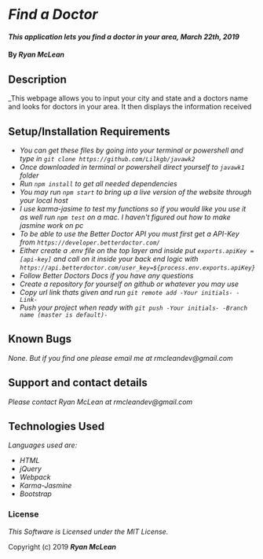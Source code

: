 # _Find a Doctor_

#### _This application lets you find a doctor in your area, March 22th, 2019_

#### By _**Ryan McLean**_

## Description

_This webpage allows you to input your city and state and a doctors name and looks for doctors in your area. It then displays the information received

## Setup/Installation Requirements

* _You can get these files by going into your terminal or powershell and type in `git clone https://github.com/Lilkgb/javawk2`_
* _Once downloaded in terminal or powershell direct yourself to `javawk1` folder_
* _Run `npm install` to get all needed dependencies_
* _You may run `npm start` to bring up a live version of the website through your local host_
* _I use karma-jasime to test my functions so if you would like you use it as well run `npm test` on a mac. I haven't figured out how to make jasmine work on pc_
* _To be able to use the Better Doctor API you must first get a API-Key from `https://developer.betterdoctor.com/`_
* _Either create a .env file on the top layer and inside put `exports.apiKey = [api-key]` and call on it inside your back end logic with `https://api.betterdoctor.com/user_key=${process.env.exports.apiKey}`_
* _Follow Better Doctors Docs if you have any questions_
* _Create a repository for yourself on github or whatever you may use_
* _Copy url link thats given and run `git remote add -Your initials- -Link-`_
* _Push your project when ready with `git push -Your initials- -Branch name (master is default)-`_

## Known Bugs

_None. But if you find one please email me at rmcleandev@gmail.com_

## Support and contact details

_Please contact Ryan McLean at rmcleandev@gmail.com_

## Technologies Used

_Languages used are:_
* _HTML_
* _jQuery_
* _Webpack_
* _Karma-Jasmine_
* _Bootstrap_

### License

*This Software is Licensed under the MIT License.*

Copyright (c) 2019 **_Ryan McLean_**
